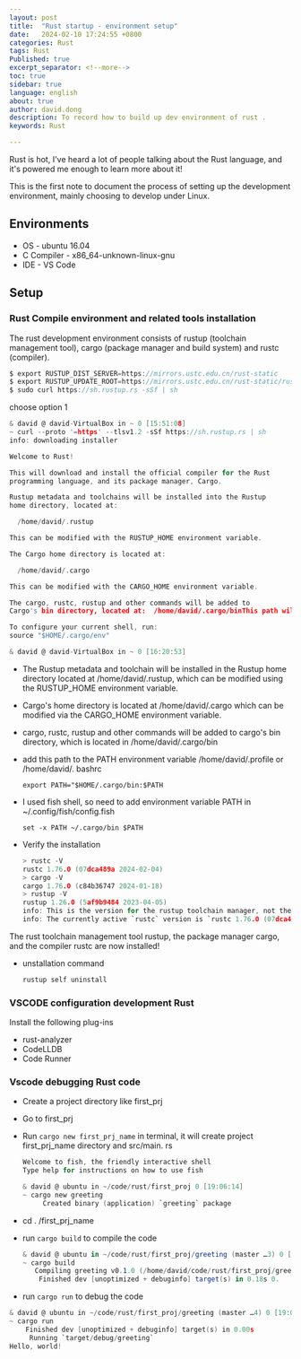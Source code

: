```yaml
---
layout: post
title:  "Rust startup - environment setup"
date:   2024-02-10 17:24:55 +0800
categories: Rust
tags: Rust
Published: true
excerpt_separator: <!--more-->
toc: true
sidebar: true
language: english
about: true
author: david.dong
description: To record how to build up dev environment of rust .
keywords: Rust

---
```


Rust is hot, I've heard a lot of people talking about the Rust language, and it's powered me enough to learn more about it!   <!--more-->

This is the first note to document the process of setting up the development environment, mainly choosing to develop under Linux. 

## Environments

- OS - ubuntu 16.04
- C Compiler - x86_64-unknown-linux-gnu
- IDE - VS Code

## Setup

### Rust Compile environment and related tools installation

The rust development environment consists of rustup (toolchain management tool), cargo (package manager and build system) and rustc (compiler).

```c
$ export RUSTUP_DIST_SERVER=https://mirrors.ustc.edu.cn/rust-static
$ export RUSTUP_UPDATE_ROOT=https://mirrors.ustc.edu.cn/rust-static/rustup
$ sudo curl https://sh.rustup.rs -sSf | sh
```

choose option 1

```c
& david @ david-VirtualBox in ~ 0 [15:51:08]
~ curl --proto '=https' --tlsv1.2 -sSf https://sh.rustup.rs | sh                                                                 0 [15:51:08]
info: downloading installer

Welcome to Rust!

This will download and install the official compiler for the Rust
programming language, and its package manager, Cargo.

Rustup metadata and toolchains will be installed into the Rustup
home directory, located at:

  /home/david/.rustup

This can be modified with the RUSTUP_HOME environment variable.

The Cargo home directory is located at:

  /home/david/.cargo

This can be modified with the CARGO_HOME environment variable.

The cargo, rustc, rustup and other commands will be added to
Cargo's bin directory, located at:  /home/david/.cargo/binThis path will then be added to your PATH environment variable bymodifying the profile files located at:  /home/david/.profile  /home/david/.bashrcYou can uninstall at any time with rustup self uninstall andthese changes will be reverted.Current installation options:   default host triple: x86_64-unknown-linux-gnu     default toolchain: stable (default)               profile: default  modify PATH variable: yes1) Proceed with installation (default)2) Customize installation3) Cancel installation>1info: profile set to 'default'info: default host triple is x86_64-unknown-linux-gnuinfo: syncing channel updates for 'stable-x86_64-unknown-linux-gnu'712.1 KiB / 712.1 KiB (100 %)  78.6 KiB/s in  7s ETA:  0sinfo: latest update on 2024-02-08, rust version 1.76.0 (07dca489a 2024-02-04)info: downloading component 'cargo'  8.5 MiB /   8.5 MiB (100 %)  80.0 KiB/s in  1m 44s ETA:  0sinfo: downloading component 'clippy'  2.1 MiB /   2.1 MiB (100 %)  95.0 KiB/s in 23s ETA:  0sinfo: downloading component 'rust-docs' 14.7 MiB /  14.7 MiB (100 %) 117.4 KiB/s in  2m 45s ETA:  0s    info: downloading component 'rust-std' 23.9 MiB /  23.9 MiB (100 %)  98.2 KiB/s in  4m 21s ETA:  0s    info: downloading component 'rustc' 62.3 MiB /  62.3 MiB (100 %) 135.4 KiB/s in 12m 15s ETA:  0s    info: downloading component 'rustfmt'  2.3 MiB /   2.3 MiB (100 %)  86.2 KiB/s in 30s ETA:  0s info: installing component 'cargo'info: installing component 'clippy'info: installing component 'rust-docs' 14.7 MiB /  14.7 MiB (100 %)   5.0 MiB/s in  2s ETA:  0sinfo: installing component 'rust-std' 23.9 MiB /  23.9 MiB (100 %)  13.2 MiB/s in  1s ETA:  0sinfo: installing component 'rustc' 62.3 MiB /  62.3 MiB (100 %)  14.9 MiB/s in  4s ETA:  0sinfo: installing component 'rustfmt'info: default toolchain set to 'stable-x86_64-unknown-linux-gnu'  stable-x86_64-unknown-linux-gnu installed - rustc 1.76.0 (07dca489a 2024-02-04)Rust is installed now. Great!To get started you may need to restart your current shell.This would reload your PATH environment variable to includeCargo's bin directory ($HOME/.cargo/bin).

To configure your current shell, run:
source "$HOME/.cargo/env"

& david @ david-VirtualBox in ~ 0 [16:20:53]
```

- The Rustup metadata and toolchain will be installed in the Rustup home directory located at /home/david/.rustup, which can be modified using the RUSTUP_HOME environment variable. 

- Cargo's home directory is located at /home/david/.cargo which can be modified via the CARGO_HOME environment variable.

- cargo, rustc, rustup and other commands will be added to cargo's bin directory, which is located in /home/david/.cargo/bin 

- add this path to the PATH environment variable /home/david/.profile or /home/david/. bashrc
  
  ```shell
  export PATH="$HOME/.cargo/bin:$PATH
  ```
+ I used fish shell, so need to add environment variable PATH in ~/.config/fish/config.fish
  
  ```shell
  set -x PATH ~/.cargo/bin $PATH
  ```

+ Verify the installation
  
  ```c
  > rustc -V
  rustc 1.76.0 (07dca489a 2024-02-04)
  > cargo -V
  cargo 1.76.0 (c84b36747 2024-01-18)
  > rustup -V
  rustup 1.26.0 (5af9b9484 2023-04-05)
  info: This is the version for the rustup toolchain manager, not the rustc compiler.
  info: The currently active `rustc` version is `rustc 1.76.0 (07dca489a 2024-02-04)`
  ```

The rust toolchain management tool rustup, the package manager cargo, and the compiler rustc are now installed!

- unstallation command
  
  ```c
  rustup self uninstall
  ```

### VSCODE configuration development Rust

Install the following plug-ins

- rust-analyzer
- CodeLLDB
- Code Runner

### Vscode debugging Rust code

- Create a project directory like first_prj 

- Go to first_prj 

- Run `cargo new first_prj_name` in terminal, it will create project first_prj_name directory and src/main. rs 
  
  ```c
  Welcome to fish, the friendly interactive shell
  Type help for instructions on how to use fish
  
  & david @ ubuntu in ~/code/rust/first_proj 0 [19:06:14]
  ~ cargo new greeting
       Created binary (application) `greeting` package
  ```

- cd . /first_prj_name

- run `cargo build` to compile the code 
  
  ```cs
  & david @ ubuntu in ~/code/rust/first_proj/greeting (master …3) 0 [19:07:15]
  ~ cargo build
     Compiling greeting v0.1.0 (/home/david/code/rust/first_proj/greeting)
      Finished dev [unoptimized + debuginfo] target(s) in 0.18s 0.
  ```

- run `cargo run` to debug the code

```c
& david @ ubuntu in ~/code/rust/first_proj/greeting (master …4) 0 [19:07:19]
~ cargo run
    Finished dev [unoptimized + debuginfo] target(s) in 0.00s
     Running `target/debug/greeting`
Hello, world!
```
